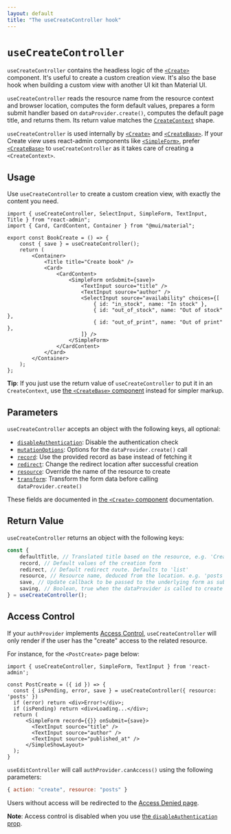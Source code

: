 ```yaml
---
layout: default
title: "The useCreateController hook"
---
```


# `useCreateController`

`useCreateController` contains the headless logic of the [`<Create>`](./Create.md) component. It's useful to create a custom creation view. It's also the base hook when building a custom view with another UI kit than Material UI. 

`useCreateController` reads the resource name from the resource context and browser location, computes the form default values, prepares a form submit handler based on `dataProvider.create()`, computes the default page title, and returns them. Its return value matches the [`CreateContext`](./useCreateContext.md) shape. 

`useCreateController` is used internally by [`<Create>`](./Create.md) and [`<CreateBase>`](./CreateBase.md). If your Create view uses react-admin components like [`<SimpleForm>`](./SimpleForm.md), prefer [`<CreateBase>`](./CreateBase.md) to `useCreateController` as it takes care of creating a `<CreateContext>`.

## Usage

Use `useCreateController` to create a custom creation view, with exactly the content you need. 

```tsx
import { useCreateController, SelectInput, SimpleForm, TextInput, Title } from "react-admin";
import { Card, CardContent, Container } from "@mui/material";

export const BookCreate = () => {
    const { save } = useCreateController();
    return (
        <Container>
            <Title title="Create book" />
            <Card>
                <CardContent>
                    <SimpleForm onSubmit={save}>
                        <TextInput source="title" />
                        <TextInput source="author" />
                        <SelectInput source="availability" choices={[
                            { id: "in_stock", name: "In stock" },
                            { id: "out_of_stock", name: "Out of stock" },
                            { id: "out_of_print", name: "Out of print" },
                        ]} />
                    </SimpleForm>
                </CardContent>
            </Card>
        </Container>
    );
};
```

**Tip**: If you just use the return value of `useCreateController` to put it in an `CreateContext`, use [the `<CreateBase>` component](./CreateBase.md) instead for simpler markup.


## Parameters

`useCreateController` accepts an object with the following keys, all optional:

* [`disableAuthentication`](./Create.md#disableauthentication): Disable the authentication check
* [`mutationOptions`](./Create.md#mutationoptions): Options for the `dataProvider.create()` call
* [`record`](./Create.md#record): Use the provided record as base instead of fetching it
* [`redirect`](./Create.md#redirect): Change the redirect location after successful creation
* [`resource`](./Create.md#resource): Override the name of the resource to create
* [`transform`](./Create.md#transform): Transform the form data before calling `dataProvider.create()`

These fields are documented in [the `<Create>` component](./Create.md) documentation.

## Return Value

`useCreateController` returns an object with the following keys:

```jsx
const {
    defaultTitle, // Translated title based on the resource, e.g. 'Create New Post'
    record, // Default values of the creation form
    redirect, // Default redirect route. Defaults to 'list'
    resource, // Resource name, deduced from the location. e.g. 'posts'
    save, // Update callback to be passed to the underlying form as submit handler
    saving, // Boolean, true when the dataProvider is called to create the record
} = useCreateController();
```

## Access Control

If your `authProvider` implements [Access Control](./Permissions.md#access-control), `useCreateController` will only render if the user has the "create" access to the related resource.

For instance, for the `<PostCreate>` page below:

```tsx
import { useCreateController, SimpleForm, TextInput } from 'react-admin';

const PostCreate = ({ id }) => {
  const { isPending, error, save } = useCreateController({ resource: 'posts' })
  if (error) return <div>Error!</div>;
  if (isPending) return <div>Loading...</div>;
  return (
      <SimpleForm record={{}} onSubmit={save}>
        <TextInput source="title" />
        <TextInput source="author" />
        <TextInput source="published_at" />
      </SimpleShowLayout>
  );
}
```

`useEditController` will call `authProvider.canAccess()` using the following parameters:

```jsx
{ action: "create", resource: "posts" }
```

Users without access will be redirected to the [Access Denied page](./Admin.md#accessdenied).

**Note**: Access control is disabled when you use [the `disableAuthentication` prop](./List.md#disableauthentication).